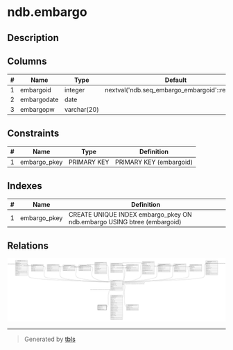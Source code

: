 # ndb.embargo

## Description

## Columns

| # | Name        | Type        | Default                                        | Nullable | Children                        | Parents | Comment |
| - | ----------- | ----------- | ---------------------------------------------- | -------- | ------------------------------- | ------- | ------- |
| 1 | embargoid   | integer     | nextval('ndb.seq_embargo_embargoid'::regclass) | false    | [ndb.datasets](ndb.datasets.md) |         |         |
| 2 | embargodate | date        |                                                | false    |                                 |         |         |
| 3 | embargopw   | varchar(20) |                                                | true     |                                 |         |         |

## Constraints

| # | Name         | Type        | Definition              |
| - | ------------ | ----------- | ----------------------- |
| 1 | embargo_pkey | PRIMARY KEY | PRIMARY KEY (embargoid) |

## Indexes

| # | Name         | Definition                                                              |
| - | ------------ | ----------------------------------------------------------------------- |
| 1 | embargo_pkey | CREATE UNIQUE INDEX embargo_pkey ON ndb.embargo USING btree (embargoid) |

## Relations

![er](ndb.embargo.svg)

---

> Generated by [tbls](https://github.com/k1LoW/tbls)